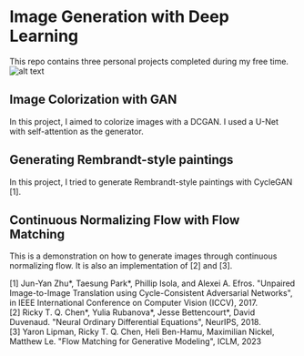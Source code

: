 # Image Generation with Deep Learning
This repo contains three personal projects completed during my free time.\
![alt text](https://github.com/DY-Z/GAN-for-Image-Colorization/blob/main/download.png?raw=true)

## Image Colorization with GAN
In this project, I aimed to colorize images with a DCGAN. I used a U-Net with self-attention as the generator.

## Generating Rembrandt-style paintings
In this project, I tried to generate Rembrandt-style paintings with CycleGAN [1].

## Continuous Normalizing Flow with Flow Matching
This is a demonstration on how to generate images through continuous normalizing flow. It is also an implementation of [2] and [3].

[1] Jun-Yan Zhu*, Taesung Park*, Phillip Isola, and Alexei A. Efros. "Unpaired Image-to-Image Translation using Cycle-Consistent Adversarial Networks", in IEEE International Conference on Computer Vision (ICCV), 2017.\
[2] Ricky T. Q. Chen*, Yulia Rubanova*, Jesse Bettencourt*, David Duvenaud. "Neural Ordinary Differential Equations", NeurIPS, 2018.\
[3] Yaron Lipman, Ricky T. Q. Chen, Heli Ben-Hamu, Maximilian Nickel, Matthew Le. "Flow Matching for Generative Modeling", ICLM, 2023
